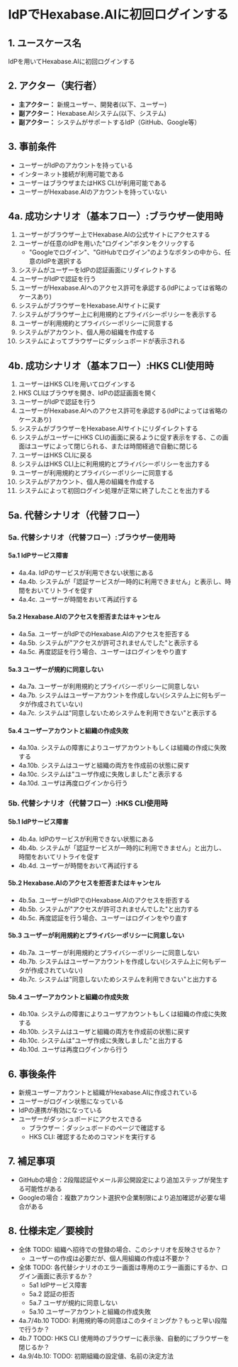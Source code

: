 # IdPでHexabase.AIに初回ログインする

## 1. ユースケース名

IdPを用いてHexabase.AIに初回ログインする

## 2. アクター（実行者）

- **主アクター：** 新規ユーザー、開発者(以下、ユーザー)
- **副アクター：** Hexabase.AIシステム(以下、システム)
- **副アクター：** システムがサポートするIdP（GitHub、Google等）

## 3. 事前条件

- ユーザーがIdPのアカウントを持っている
- インターネット接続が利用可能である
- ユーザーはブラウザまたはHKS CLIが利用可能である
- ユーザーがHexabase.AIのアカウントを持っていない

## 4a. 成功シナリオ（基本フロー）:ブラウザー使用時

1. ユーザーがブラウザー上でHexabase.AIの公式サイトにアクセスする
2. ユーザーが任意のIdPを用いた"ログイン"ボタンをクリックする
   - "Googleでログイン"、"GitHubでログイン"のようなボタンの中から、任意のIdPを選択する
3. システムがユーザーをIdPの認証画面にリダイレクトする
4. ユーザーがIdPで認証を行う
5. ユーザーがHexabase.AIへのアクセス許可を承認する(IdPによっては省略のケースあり)
6. システムがブラウザーをHexabase.AIサイトに戻す
7. システムがブラウザー上に利用規約とプライバシーポリシーを表示する
8. ユーザーが利用規約とプライバシーポリシーに同意する
9. システムがアカウント、個人用の組織を作成する
10. システムによってブラウザーにダッシュボードが表示される

## 4b. 成功シナリオ（基本フロー）:HKS CLI使用時

1. ユーザーはHKS CLIを用いてログインする
2. HKS CLIはブラウザを開き、IdPの認証画面を開く
3. ユーザーがIdPで認証を行う
4. ユーザーがHexabase.AIへのアクセス許可を承認する(IdPによっては省略のケースあり)
5. システムがブラウザーをHexabase.AIサイトにリダイレクトする
6. システムがユーザーにHKS CLIの画面に戻るように促す表示をする、この画面はユーザによって閉じられる、または時間経過で自動に閉じる
7. ユーザーはHKS CLIに戻る
8. システムはHKS CLI上に利用規約とプライバシーポリシーを出力する
9. ユーザーが利用規約とプライバシーポリシーに同意する
10. システムがアカウント、個人用の組織を作成する
11. システムによって初回ログイン処理が正常に終了したことを出力する

## 5a. 代替シナリオ（代替フロー）

### 5a. 代替シナリオ（代替フロー）:ブラウザー使用時

#### 5a.1 IdPサービス障害

- 4a.4a. IdPのサービスが利用できない状態にある
- 4a.4b. システムが「認証サービスが一時的に利用できません」と表示し、時間をおいてリトライを促す
- 4a.4c. ユーザーが時間をおいて再試行する

#### 5a.2 Hexabase.AIのアクセスを拒否またはキャンセル

- 4a.5a. ユーザーがIdPでのHexabase.AIのアクセスを拒否する
- 4a.5b. システムが"アクセスが許可されませんでした"と表示する
- 4a.5c. 再度認証を行う場合、ユーザーはログインをやり直す

#### 5a.3 ユーザーが規約に同意しない

- 4a.7a. ユーザーが利用規約とプライバシーポリシーに同意しない
- 4a.7b. システムはユーザーアカウントを作成しない(システム上に何もデータが作成されていない)
- 4a.7c. システムは"同意しないためシステムを利用できない"と表示する

#### 5a.4 ユーザーアカウントと組織の作成失敗

- 4a.10a. システムの障害によりユーザアカウントもしくは組織の作成に失敗する
- 4a.10b. システムはユーザと組織の両方を作成前の状態に戻す
- 4a.10c. システムは"ユーザ作成に失敗しました"と表示する
- 4a.10d. ユーザは再度ログインから行う

### 5b. 代替シナリオ（代替フロー）:HKS CLI使用時

#### 5b.1 IdPサービス障害

- 4b.4a. IdPのサービスが利用できない状態にある
- 4b.4b. システムが「認証サービスが一時的に利用できません」と出力し、時間をおいてリトライを促す
- 4b.4d. ユーザーが時間をおいて再試行する

#### 5b.2 Hexabase.AIのアクセスを拒否またはキャンセル

- 4b.5a. ユーザーがIdPでのHexabase.AIのアクセスを拒否する
- 4b.5b. システムが"アクセスが許可されませんでした"と出力する
- 4b.5c. 再度認証を行う場合、ユーザーはログインをやり直す

#### 5b.3 ユーザーが利用規約とプライバシーポリシーに同意しない

- 4b.7a. ユーザーが利用規約とプライバシーポリシーに同意しない
- 4b.7b. システムはユーザーアカウントを作成しない(システム上に何もデータが作成されていない)
- 4b.7c. システムは"同意しないためシステムを利用できない"と出力する

#### 5b.4 ユーザーアカウントと組織の作成失敗

- 4b.10a. システムの障害によりユーザアカウントもしくは組織の作成に失敗する
- 4b.10b. システムはユーザと組織の両方を作成前の状態に戻す
- 4b.10c. システムは"ユーザ作成に失敗しました"と出力する
- 4b.10d. ユーザは再度ログインから行う

## 6. 事後条件

- 新規ユーザーアカウントと組織がHexabase.AIに作成されている
- ユーザーがログイン状態になっている
- IdPの連携が有効になっている
- ユーザーがダッシュボードにアクセスできる
  - ブラウザー：ダッシュボードのページで確認する
  - HKS CLI: 確認するためのコマンドを実行する

## 7. 補足事項

- GitHubの場合：2段階認証やメール非公開設定により追加ステップが発生する可能性がある
- Googleの場合：複数アカウント選択や企業制限により追加確認が必要な場合がある

## 8. 仕様未定／要検討

- 全体 TODO: 組織へ招待での登録の場合、このシナリオを反映させるか？
  - ユーザーの作成は必要だが、個人用組織の作成は不要か？
- 全体 TODO: 各代替シナリオのエラー画面は専用のエラー画面にするか、ログイン画面に表示するか？
  - 5a1 IdPサービス障害
  - 5a.2 認証の拒否
  - 5a.7 ユーザが規約に同意しない
  - 5a.10 ユーザーアカウントと組織の作成失敗
- 4a.7/4b.10 TODO: 利用規約等の同意はこのタイミングか？もっと早い段階で行うか？
- 4b.7 TODO: HKS CLI 使用時のブラウザーに表示後、自動的にブラウザーを閉じるか？
- 4a.9/4b.10: TODO: 初期組織の設定値、名前の決定方法
